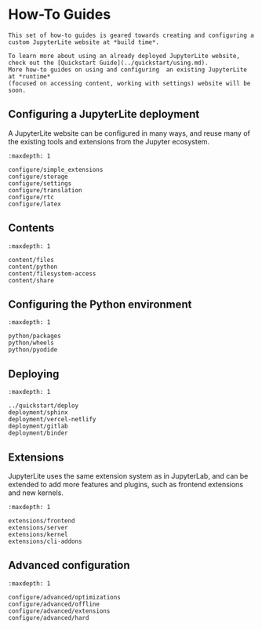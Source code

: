 # How-To Guides

```{note}
This set of how-to guides is geared towards creating and configuring a custom JupyterLite website at *build time*.

To learn more about using an already deployed JupyterLite website, check out the [Quickstart Guide](../quickstart/using.md).
More how-to guides on using and configuring  an existing JupyterLite at *runtime*
(focused on accessing content, working with settings) website will be soon.
```

## Configuring a JupyterLite deployment

A JupyterLite website can be configured in many ways, and reuse many of the existing
tools and extensions from the Jupyter ecosystem.

```{toctree}
:maxdepth: 1

configure/simple_extensions
configure/storage
configure/settings
configure/translation
configure/rtc
configure/latex
```

## Contents

```{toctree}
:maxdepth: 1

content/files
content/python
content/filesystem-access
content/share
```

## Configuring the Python environment

```{toctree}
:maxdepth: 1

python/packages
python/wheels
python/pyodide
```

## Deploying

```{toctree}
:maxdepth: 1

../quickstart/deploy
deployment/sphinx
deployment/vercel-netlify
deployment/gitlab
deployment/binder
```

## Extensions

JupyterLite uses the same extension system as in JupyterLab, and can be extended to add
more features and plugins, such as frontend extensions and new kernels.

```{toctree}
:maxdepth: 1

extensions/frontend
extensions/server
extensions/kernel
extensions/cli-addons
```

## Advanced configuration

```{toctree}
:maxdepth: 1

configure/advanced/optimizations
configure/advanced/offline
configure/advanced/extensions
configure/advanced/hard
```
